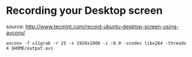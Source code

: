 
# Recording your Desktop screen
source: http://www.tecmint.com/record-ubuntu-desktop-screen-using-avconv/

    avconv -f x11grab -r 25 -s 1920x1080 -i :0.0 -vcodec libx264 -threads 4 $HOME/output.avi
